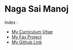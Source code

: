 # Naga Sai Manoj
Index :
- [My Curriculum Vitae](https://nagasaimanoj.github.io/curriculum-vitae)
- [My Fav Project](https://github.com/nagasaimanoj/ML_Gradient_Descent)
- [My Github Link](https://github.com/nagasaimanoj)
